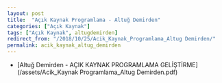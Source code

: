 ```yaml
---
layout: post
title:  "Açık Kaynak Programlama - Altuğ Demirden"
categories: ["Açık Kaynak"]
tags: ["Açık Kaynak", altugdemirden]
redirect_from: "/2018/10/25/Acik_Kaynak_Programlama_Altug Demirden/"
permalink: acik_kaynak_altug_demirden
---
```


* [Altuğ Demirden - AÇIK KAYNAK PROGRAMLAMA GELİŞTİRME](/assets/Acik_Kaynak Programlama_Altug Demirden.pdf)
